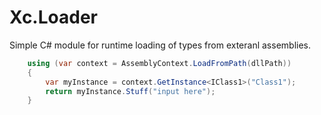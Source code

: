 # Xc.Loader
Simple C# module for runtime loading of types from exteranl assemblies.

```csharp
    using (var context = AssemblyContext.LoadFromPath(dllPath))
    {
        var myInstance = context.GetInstance<IClass1>("Class1");
        return myInstance.Stuff("input here");
    }
```